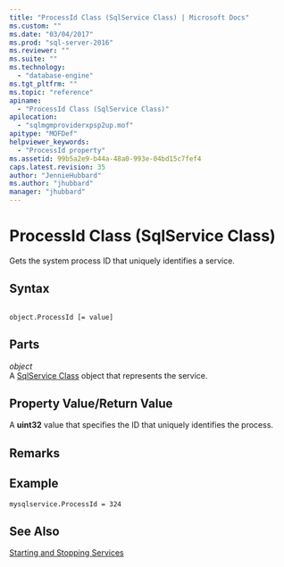 ```yaml
---
title: "ProcessId Class (SqlService Class) | Microsoft Docs"
ms.custom: ""
ms.date: "03/04/2017"
ms.prod: "sql-server-2016"
ms.reviewer: ""
ms.suite: ""
ms.technology: 
  - "database-engine"
ms.tgt_pltfrm: ""
ms.topic: "reference"
apiname: 
  - "ProcessId Class (SqlService Class)"
apilocation: 
  - "sqlmgmproviderxpsp2up.mof"
apitype: "MOFDef"
helpviewer_keywords: 
  - "ProcessId property"
ms.assetid: 99b5a2e9-b44a-48a0-993e-04bd15c7fef4
caps.latest.revision: 35
author: "JennieHubbard"
ms.author: "jhubbard"
manager: "jhubbard"
---
```

# ProcessId Class (SqlService Class)
  Gets the system process ID that uniquely identifies a service.  
  
## Syntax  
  
```  
  
object.ProcessId [= value]  
```  
  
## Parts  
 *object*  
 A [SqlService Class](../../../relational-databases/wmi-provider-configuration-classes/sqlservice-class/sqlservice-class.md) object that represents the service.  
  
## Property Value/Return Value  
 A **uint32** value that specifies the ID that uniquely identifies the process.  
  
## Remarks  
  
## Example  
  
```  
mysqlservice.ProcessId = 324  
```  
  
## See Also  
 [Starting and Stopping Services](http://technet.microsoft.com/library/ms174886\(v=sql.105\).aspx)  
  
  